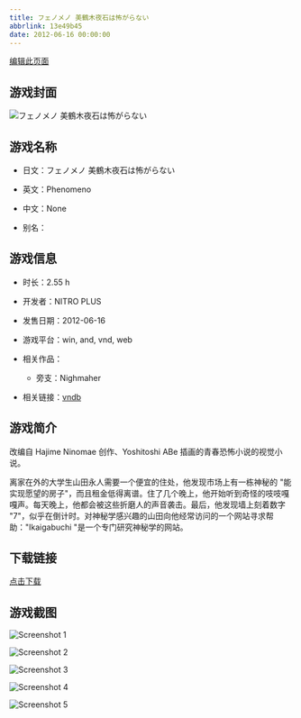 ```yaml
---
title: フェノメノ 美鶴木夜石は怖がらない
abbrlink: 13e49b45
date: 2012-06-16 00:00:00
---
```

[编辑此页面](https://github.com/ACG-3/ADV3-source/blob/main/source/_posts/%E3%83%95%E3%82%A7%E3%83%8E%E3%83%A1%E3%83%8E%20%E7%BE%8E%E9%B6%B4%E6%9C%A8%E5%A4%9C%E7%9F%B3%E3%81%AF%E6%80%96%E3%81%8C%E3%82%89%E3%81%AA%E3%81%84.md)

## 游戏封面

![フェノメノ 美鶴木夜石は怖がらない](https://pan.timero.xyz/d/onedrive/img_lib_001/%E3%83%95%E3%82%A7%E3%83%8E%E3%83%A1%E3%83%8E%20%E7%BE%8E%E9%B6%B4%E6%9C%A8%E5%A4%9C%E7%9F%B3%E3%81%AF%E6%80%96%E3%81%8C%E3%82%89%E3%81%AA%E3%81%84_cover.avif)


## 游戏名称

- 日文：フェノメノ 美鶴木夜石は怖がらない
- 英文：Phenomeno
- 中文：None

- 别名：


## 游戏信息

- 时长：2.55 h
- 开发者：NITRO PLUS
- 发售日期：2012-06-16
- 游戏平台：win, and, vnd, web
- 相关作品：
   - 旁支：Nighmaher

- 相关链接：[vndb](https://vndb.org/v10526)


## 游戏简介

改编自 Hajime Ninomae 创作、Yoshitoshi ABe 插画的青春恐怖小说的视觉小说。

离家在外的大学生山田永人需要一个便宜的住处，他发现市场上有一栋神秘的 "能实现愿望的房子"，而且租金低得离谱。住了几个晚上，他开始听到奇怪的吱吱嘎嘎声。每天晚上，他都会被这些折磨人的声音袭击。最后，他发现墙上刻着数字 "7"，似乎在倒计时。对神秘学感兴趣的山田向他经常访问的一个网站寻求帮助："Ikaigabuchi "是一个专门研究神秘学的网站。




## 下载链接

[点击下载](https://pan.timero.xyz/onedrive/adv_lib_001/%E3%83%95%E3%82%A7%E3%83%8E%E3%83%A1%E3%83%8E%20%E7%BE%8E%E9%B6%B4%E6%9C%A8%E5%A4%9C%E7%9F%B3%E3%81%AF%E6%80%96%E3%81%8C%E3%82%89%E3%81%AA%E3%81%84)


## 游戏截图


![Screenshot 1](https://pan.timero.xyz/d/onedrive/img_lib_001/%E3%83%95%E3%82%A7%E3%83%8E%E3%83%A1%E3%83%8E%20%E7%BE%8E%E9%B6%B4%E6%9C%A8%E5%A4%9C%E7%9F%B3%E3%81%AF%E6%80%96%E3%81%8C%E3%82%89%E3%81%AA%E3%81%84_Screenshot_1.avif)

![Screenshot 2](https://pan.timero.xyz/d/onedrive/img_lib_001/%E3%83%95%E3%82%A7%E3%83%8E%E3%83%A1%E3%83%8E%20%E7%BE%8E%E9%B6%B4%E6%9C%A8%E5%A4%9C%E7%9F%B3%E3%81%AF%E6%80%96%E3%81%8C%E3%82%89%E3%81%AA%E3%81%84_Screenshot_2.avif)

![Screenshot 3](https://pan.timero.xyz/d/onedrive/img_lib_001/%E3%83%95%E3%82%A7%E3%83%8E%E3%83%A1%E3%83%8E%20%E7%BE%8E%E9%B6%B4%E6%9C%A8%E5%A4%9C%E7%9F%B3%E3%81%AF%E6%80%96%E3%81%8C%E3%82%89%E3%81%AA%E3%81%84_Screenshot_3.avif)

![Screenshot 4](https://pan.timero.xyz/d/onedrive/img_lib_001/%E3%83%95%E3%82%A7%E3%83%8E%E3%83%A1%E3%83%8E%20%E7%BE%8E%E9%B6%B4%E6%9C%A8%E5%A4%9C%E7%9F%B3%E3%81%AF%E6%80%96%E3%81%8C%E3%82%89%E3%81%AA%E3%81%84_Screenshot_4.avif)

![Screenshot 5](https://pan.timero.xyz/d/onedrive/img_lib_001/%E3%83%95%E3%82%A7%E3%83%8E%E3%83%A1%E3%83%8E%20%E7%BE%8E%E9%B6%B4%E6%9C%A8%E5%A4%9C%E7%9F%B3%E3%81%AF%E6%80%96%E3%81%8C%E3%82%89%E3%81%AA%E3%81%84_Screenshot_5.avif)

